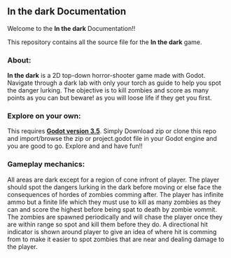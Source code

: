 ## In the dark Documentation

Welcome to the **In the dark** Documentation!!

This repository contains all the source file for the **In the dark** game.


### About: 
**In the dark** is a 2D top-down horror-shooter game made with Godot. Navigate through a dark lab with only your torch as guide to help you spot the danger lurking. The objective is to kill zombies and score as many points as you can but beware! as you will loose life if they get you first. 

### Explore on your own:
This requires **[Godot version 3.5](https://godotengine.org/download/archive/)**. Simply Download zip or clone this repo and import/browse the zip or project.godot file in your Godot engine and you are good to go. Explore and and have fun!!

### Gameplay mechanics:
All areas are dark except for a region of cone infront of player. The player should spot the dangers lurking in the dark before moving or else face the consequences of hordes of zombies comming after. The player has infinite ammo but a finite life which they must use to kill as many zombies as they can and score the highest before being spat to death by zombie vommit. The zombies are spawned periodically and will chase the player once they are within range so spot and kill them before they do. A directional hit indicator is shown around player to give an idea of where hit is comming from to make it easier to spot zombies that are near and dealing damage to the player.
